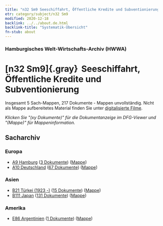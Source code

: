 ```yaml
---
title: "n32 Sm9 Seeschiffahrt, Öffentliche Kredite und Subventionierung"
etr: category/subject/n32 Sm9
modified: 2020-12-18
backlink: ../../about.de.html
backlink-title: "Systematik-Übersicht"
fn-stub: about
---
```


### Hamburgisches Welt-Wirtschafts-Archiv (HWWA)
# [n32 Sm9]{.gray}&#8201; Seeschiffahrt, Öffentliche Kredite und Subventionierung&#160; 




Insgesamt 5 Sach-Mappen, 217 Dokumente - Mappen unvollständig.
Nicht als Mappe aufbereitetes Material finden Sie unter [digitalisierte Filme](/film/h1_sh).

_Klicken Sie "(xy Dokumente)" für die Dokumentanzeige im DFG-Viewer und "(Mappe)" für Mappeninformation._

## Sacharchiv




### Europa

- [A9 Hamburg](../../../geo/about.de.html#A9) (<a href="https://dfg-viewer.de/show/?tx_dlf[id]=https://pm20.zbw.eu/mets/sh/1409xx/140905/1455xx/145579/public.mets.de.xml" target="_blank">3 Dokumente</a>) ([Mappe](http://purl.org/pressemappe20/folder/sh/140905,145579))
- [A10 Deutschland](../../../geo/about.de.html#A10) (<a href="https://dfg-viewer.de/show/?tx_dlf[id]=https://pm20.zbw.eu/mets/sh/1261xx/126128/1455xx/145579/public.mets.de.xml" target="_blank">67 Dokumente</a>) ([Mappe](http://purl.org/pressemappe20/folder/sh/126128,145579))

### Asien

- [B21 Türkei (1923 -)](../../../geo/about.de.html#B21) (<a href="https://dfg-viewer.de/show/?tx_dlf[id]=https://pm20.zbw.eu/mets/sh/1411xx/141111/1455xx/145579/public.mets.de.xml" target="_blank">15 Dokumente</a>) ([Mappe](http://purl.org/pressemappe20/folder/sh/141111,145579))
- [B111 Japan](../../../geo/about.de.html#B111) (<a href="https://dfg-viewer.de/show/?tx_dlf[id]=https://pm20.zbw.eu/mets/sh/1412xx/141272/1455xx/145579/public.mets.de.xml" target="_blank">131 Dokumente</a>) ([Mappe](http://purl.org/pressemappe20/folder/sh/141272,145579))

### Amerika

- [E86 Argentinien](../../../geo/about.de.html#E86) (<a href="https://dfg-viewer.de/show/?tx_dlf[id]=https://pm20.zbw.eu/mets/sh/1416xx/141692/1455xx/145579/public.mets.de.xml" target="_blank">1 Dokumente</a>) ([Mappe](http://purl.org/pressemappe20/folder/sh/141692,145579))


